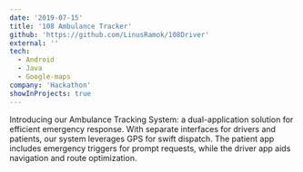 ```yaml
---
date: '2019-07-15'
title: '108 Ambulance Tracker'
github: 'https://github.com/LinusRamok/108Driver'
external: ''
tech:
  - Android
  - Java
  - Google-maps
company: 'Hackathon'
showInProjects: true
---
```


Introducing our Ambulance Tracking System: a dual-application solution for efficient emergency response. With separate interfaces for drivers and patients, our system leverages GPS for swift dispatch. The patient app includes emergency triggers for prompt requests, while the driver app aids navigation and route optimization.